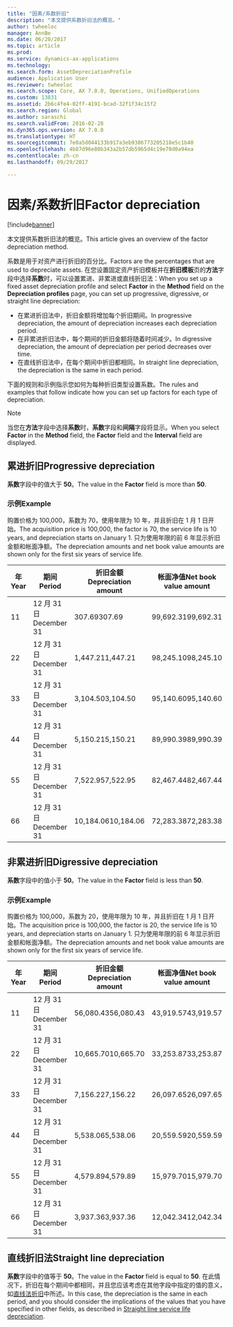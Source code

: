 ```yaml
---
title: "因素/系数折旧"
description: "本文提供系数折旧法的概览。"
author: twheeloc
manager: AnnBe
ms.date: 06/20/2017
ms.topic: article
ms.prod: 
ms.service: dynamics-ax-applications
ms.technology: 
ms.search.form: AssetDepreciationProfile
audience: Application User
ms.reviewer: twheeloc
ms.search.scope: Core, AX 7.0.0, Operations, UnifiedOperations
ms.custom: 13831
ms.assetid: 2b6c4fe4-02ff-4191-bcad-32f1f34c15f2
ms.search.region: Global
ms.author: saraschi
ms.search.validFrom: 2016-02-28
ms.dyn365.ops.version: AX 7.0.0
ms.translationtype: HT
ms.sourcegitcommit: 7e0a5d044133b917a3eb9386773205218e5c1b40
ms.openlocfilehash: 4b87d96e80b343a2b57db59b5d4c19e70d0a94ea
ms.contentlocale: zh-cn
ms.lasthandoff: 09/29/2017

---
```


# <a name="factor-depreciation"></a><span data-ttu-id="84397-103">因素/系数折旧</span><span class="sxs-lookup"><span data-stu-id="84397-103">Factor depreciation</span></span>

[!include[banner](../includes/banner.md)]


<span data-ttu-id="84397-104">本文提供系数折旧法的概览。</span><span class="sxs-lookup"><span data-stu-id="84397-104">This article gives an overview of the factor depreciation method.</span></span>

<span data-ttu-id="84397-105">系数是用于对资产进行折旧的百分比。</span><span class="sxs-lookup"><span data-stu-id="84397-105">Factors are the percentages that are used to depreciate assets.</span></span> <span data-ttu-id="84397-106">在您设置固定资产折旧模板并在**折旧模板**页的**方法**字段中选择**系数**时，可以设置累进、非累进或直线折旧法：</span><span class="sxs-lookup"><span data-stu-id="84397-106">When you set up a fixed asset depreciation profile and select **Factor** in the **Method** field on the **Depreciation profiles** page, you can set up progressive, digressive, or straight line depreciation:</span></span>

-   <span data-ttu-id="84397-107">在累进折旧法中，折旧金额将增加每个折旧期间。</span><span class="sxs-lookup"><span data-stu-id="84397-107">In progressive depreciation, the amount of depreciation increases each depreciation period.</span></span>
-   <span data-ttu-id="84397-108">在非累进折旧法中，每个期间的折旧金额将随着时间减少。</span><span class="sxs-lookup"><span data-stu-id="84397-108">In digressive depreciation, the amount of depreciation per period decreases over time.</span></span>
-   <span data-ttu-id="84397-109">在直线折旧法中，在每个期间中折旧都相同。</span><span class="sxs-lookup"><span data-stu-id="84397-109">In straight line depreciation, the depreciation is the same in each period.</span></span>

<span data-ttu-id="84397-110">下面的规则和示例指示您如何为每种折旧类型设置系数。</span><span class="sxs-lookup"><span data-stu-id="84397-110">The rules and examples that follow indicate how you can set up factors for each type of depreciation.</span></span> 

> [!NOTE] 
> <span data-ttu-id="84397-111">当您在**方法**字段中选择**系数**时，**系数**字段和**间隔**字段将显示。</span><span class="sxs-lookup"><span data-stu-id="84397-111">When you select **Factor** in the **Method** field, the **Factor** field and the **Interval** field are displayed.</span></span>

## <a name="progressive-depreciation"></a><span data-ttu-id="84397-112">累进折旧</span><span class="sxs-lookup"><span data-stu-id="84397-112">Progressive depreciation</span></span>
<span data-ttu-id="84397-113">**系数**字段中的值大于 **50**。</span><span class="sxs-lookup"><span data-stu-id="84397-113">The value in the **Factor** field is more than **50**.</span></span>

### <a name="example"></a><span data-ttu-id="84397-114">示例</span><span class="sxs-lookup"><span data-stu-id="84397-114">Example</span></span>

<span data-ttu-id="84397-115">购置价格为 100,000，系数为 70，使用年限为 10 年，并且折旧在 1 月 1 日开始。</span><span class="sxs-lookup"><span data-stu-id="84397-115">The acquisition price is 100,000, the factor is 70, the service life is 10 years, and depreciation starts on January 1.</span></span> <span data-ttu-id="84397-116">只为使用年限的前 6 年显示折旧金额和帐面净额。</span><span class="sxs-lookup"><span data-stu-id="84397-116">The depreciation amounts and net book value amounts are shown only for the first six years of service life.</span></span>

| <span data-ttu-id="84397-117">年</span><span class="sxs-lookup"><span data-stu-id="84397-117">Year</span></span> | <span data-ttu-id="84397-118">期间</span><span class="sxs-lookup"><span data-stu-id="84397-118">Period</span></span>      | <span data-ttu-id="84397-119">折旧金额</span><span class="sxs-lookup"><span data-stu-id="84397-119">Depreciation amount</span></span> | <span data-ttu-id="84397-120">帐面净值</span><span class="sxs-lookup"><span data-stu-id="84397-120">Net book value amount</span></span> |
|------|-------------|---------------------|-----------------------|
| <span data-ttu-id="84397-121">1</span><span class="sxs-lookup"><span data-stu-id="84397-121">1</span></span>    | <span data-ttu-id="84397-122">12 月 31 日</span><span class="sxs-lookup"><span data-stu-id="84397-122">December 31</span></span> | <span data-ttu-id="84397-123">307.69</span><span class="sxs-lookup"><span data-stu-id="84397-123">307.69</span></span>              | <span data-ttu-id="84397-124">99,692.31</span><span class="sxs-lookup"><span data-stu-id="84397-124">99,692.31</span></span>             |
| <span data-ttu-id="84397-125">2</span><span class="sxs-lookup"><span data-stu-id="84397-125">2</span></span>    | <span data-ttu-id="84397-126">12 月 31 日</span><span class="sxs-lookup"><span data-stu-id="84397-126">December 31</span></span> | <span data-ttu-id="84397-127">1,447.21</span><span class="sxs-lookup"><span data-stu-id="84397-127">1,447.21</span></span>            | <span data-ttu-id="84397-128">98,245.10</span><span class="sxs-lookup"><span data-stu-id="84397-128">98,245.10</span></span>             |
| <span data-ttu-id="84397-129">3</span><span class="sxs-lookup"><span data-stu-id="84397-129">3</span></span>    | <span data-ttu-id="84397-130">12 月 31 日</span><span class="sxs-lookup"><span data-stu-id="84397-130">December 31</span></span> | <span data-ttu-id="84397-131">3,104.50</span><span class="sxs-lookup"><span data-stu-id="84397-131">3,104.50</span></span>            | <span data-ttu-id="84397-132">95,140.60</span><span class="sxs-lookup"><span data-stu-id="84397-132">95,140.60</span></span>             |
| <span data-ttu-id="84397-133">4</span><span class="sxs-lookup"><span data-stu-id="84397-133">4</span></span>    | <span data-ttu-id="84397-134">12 月 31 日</span><span class="sxs-lookup"><span data-stu-id="84397-134">December 31</span></span> | <span data-ttu-id="84397-135">5,150.21</span><span class="sxs-lookup"><span data-stu-id="84397-135">5,150.21</span></span>            | <span data-ttu-id="84397-136">89,990.39</span><span class="sxs-lookup"><span data-stu-id="84397-136">89,990.39</span></span>             |
| <span data-ttu-id="84397-137">5</span><span class="sxs-lookup"><span data-stu-id="84397-137">5</span></span>    | <span data-ttu-id="84397-138">12 月 31 日</span><span class="sxs-lookup"><span data-stu-id="84397-138">December 31</span></span> | <span data-ttu-id="84397-139">7,522.95</span><span class="sxs-lookup"><span data-stu-id="84397-139">7,522.95</span></span>            | <span data-ttu-id="84397-140">82,467.44</span><span class="sxs-lookup"><span data-stu-id="84397-140">82,467.44</span></span>             |
| <span data-ttu-id="84397-141">6</span><span class="sxs-lookup"><span data-stu-id="84397-141">6</span></span>    | <span data-ttu-id="84397-142">12 月 31 日</span><span class="sxs-lookup"><span data-stu-id="84397-142">December 31</span></span> | <span data-ttu-id="84397-143">10,184.06</span><span class="sxs-lookup"><span data-stu-id="84397-143">10,184.06</span></span>           | <span data-ttu-id="84397-144">72,283.38</span><span class="sxs-lookup"><span data-stu-id="84397-144">72,283.38</span></span>             |

## <a name="digressive-depreciation"></a><span data-ttu-id="84397-145">非累进折旧</span><span class="sxs-lookup"><span data-stu-id="84397-145">Digressive depreciation</span></span>
<span data-ttu-id="84397-146">**系数**字段中的值小于 **50**。</span><span class="sxs-lookup"><span data-stu-id="84397-146">The value in the **Factor** field is less than **50**.</span></span>

### <a name="example"></a><span data-ttu-id="84397-147">示例</span><span class="sxs-lookup"><span data-stu-id="84397-147">Example</span></span>

<span data-ttu-id="84397-148">购置价格为 100,000，系数为 20，使用年限为 10 年，并且折旧在 1 月 1 日开始。</span><span class="sxs-lookup"><span data-stu-id="84397-148">The acquisition price is 100,000, the factor is 20, the service life is 10 years, and depreciation starts on January 1.</span></span> <span data-ttu-id="84397-149">只为使用年限的前 6 年显示折旧金额和帐面净额。</span><span class="sxs-lookup"><span data-stu-id="84397-149">The depreciation amounts and net book value amounts are shown only for the first six years of service life.</span></span>

| <span data-ttu-id="84397-150">年</span><span class="sxs-lookup"><span data-stu-id="84397-150">Year</span></span> | <span data-ttu-id="84397-151">期间</span><span class="sxs-lookup"><span data-stu-id="84397-151">Period</span></span>      | <span data-ttu-id="84397-152">折旧金额</span><span class="sxs-lookup"><span data-stu-id="84397-152">Depreciation amount</span></span> | <span data-ttu-id="84397-153">帐面净值</span><span class="sxs-lookup"><span data-stu-id="84397-153">Net book value amount</span></span> |
|------|-------------|---------------------|-----------------------|
| <span data-ttu-id="84397-154">1</span><span class="sxs-lookup"><span data-stu-id="84397-154">1</span></span>    | <span data-ttu-id="84397-155">12 月 31 日</span><span class="sxs-lookup"><span data-stu-id="84397-155">December 31</span></span> | <span data-ttu-id="84397-156">56,080.43</span><span class="sxs-lookup"><span data-stu-id="84397-156">56,080.43</span></span>           | <span data-ttu-id="84397-157">43,919.57</span><span class="sxs-lookup"><span data-stu-id="84397-157">43,919.57</span></span>             |
| <span data-ttu-id="84397-158">2</span><span class="sxs-lookup"><span data-stu-id="84397-158">2</span></span>    | <span data-ttu-id="84397-159">12 月 31 日</span><span class="sxs-lookup"><span data-stu-id="84397-159">December 31</span></span> | <span data-ttu-id="84397-160">10,665.70</span><span class="sxs-lookup"><span data-stu-id="84397-160">10,665.70</span></span>           | <span data-ttu-id="84397-161">33,253.87</span><span class="sxs-lookup"><span data-stu-id="84397-161">33,253.87</span></span>             |
| <span data-ttu-id="84397-162">3</span><span class="sxs-lookup"><span data-stu-id="84397-162">3</span></span>    | <span data-ttu-id="84397-163">12 月 31 日</span><span class="sxs-lookup"><span data-stu-id="84397-163">December 31</span></span> | <span data-ttu-id="84397-164">7,156.22</span><span class="sxs-lookup"><span data-stu-id="84397-164">7,156.22</span></span>            | <span data-ttu-id="84397-165">26,097.65</span><span class="sxs-lookup"><span data-stu-id="84397-165">26,097.65</span></span>             |
| <span data-ttu-id="84397-166">4</span><span class="sxs-lookup"><span data-stu-id="84397-166">4</span></span>    | <span data-ttu-id="84397-167">12 月 31 日</span><span class="sxs-lookup"><span data-stu-id="84397-167">December 31</span></span> | <span data-ttu-id="84397-168">5,538.06</span><span class="sxs-lookup"><span data-stu-id="84397-168">5,538.06</span></span>            | <span data-ttu-id="84397-169">20,559.59</span><span class="sxs-lookup"><span data-stu-id="84397-169">20,559.59</span></span>             |
| <span data-ttu-id="84397-170">5</span><span class="sxs-lookup"><span data-stu-id="84397-170">5</span></span>    | <span data-ttu-id="84397-171">12 月 31 日</span><span class="sxs-lookup"><span data-stu-id="84397-171">December 31</span></span> | <span data-ttu-id="84397-172">4,579.89</span><span class="sxs-lookup"><span data-stu-id="84397-172">4,579.89</span></span>            | <span data-ttu-id="84397-173">15,979.70</span><span class="sxs-lookup"><span data-stu-id="84397-173">15,979.70</span></span>             |
| <span data-ttu-id="84397-174">6</span><span class="sxs-lookup"><span data-stu-id="84397-174">6</span></span>    | <span data-ttu-id="84397-175">12 月 31 日</span><span class="sxs-lookup"><span data-stu-id="84397-175">December 31</span></span> | <span data-ttu-id="84397-176">3,937.36</span><span class="sxs-lookup"><span data-stu-id="84397-176">3,937.36</span></span>            | <span data-ttu-id="84397-177">12,042.34</span><span class="sxs-lookup"><span data-stu-id="84397-177">12,042.34</span></span>             |

## <a name="straight-line-depreciation"></a><span data-ttu-id="84397-178">直线折旧法</span><span class="sxs-lookup"><span data-stu-id="84397-178">Straight line depreciation</span></span>
<span data-ttu-id="84397-179">**系数**字段中的值等于 **50**。</span><span class="sxs-lookup"><span data-stu-id="84397-179">The value in the **Factor** field is equal to **50**.</span></span> <span data-ttu-id="84397-180">在此情况下，折旧在每个期间中都相同，并且您应该考虑在其他字段中指定的值的意义，如[直线法折旧](straight-line-service-life-depreciation.md)中所述。</span><span class="sxs-lookup"><span data-stu-id="84397-180">In this case, the depreciation is the same in each period, and you should consider the implications of the values that you have specified in other fields, as described in [Straight line service life depreciation](straight-line-service-life-depreciation.md).</span></span>




